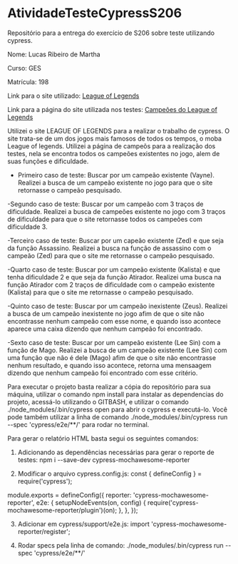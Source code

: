 # AtividadeTesteCypressS206

Repositório para a entrega do exercício de S206 sobre teste utilizando cypress.

Nome: Lucas Ribeiro de Martha

Curso: GES

Matrícula: 198

Link para o site utilizado: [League of Legends](https://www.leagueoflegends.com/pt-br/)

Link para a página do site utilizada nos testes: [Campeões do League of Legends](https://www.leagueoflegends.com/pt-br/champions/)

Utilizei o site LEAGUE OF LEGENDS para a realizar o trabalho de cypress. O site trata-se de um dos jogos mais famosos de todos os tempos, o moba League of legends. Utilizei a página de campeõs para a realização dos testes, nela se encontra todos os campeões existentes no jogo, alem de suas funções e dificuldade.

- Primeiro caso de teste: Buscar por um campeão existente (Vayne). Realizei a busca de um campeão existente no jogo para que o site retornasse o campeão pesquisado.

-Segundo caso de teste: Buscar por um campeão com 3 traços de dificuldade. Realizei a busca de campeões existente no jogo com 3 traços de dificuldade para que o site retornasse todos os campeões com dificuldade 3.

-Terceiro caso de teste: Buscar por um capeão existente (Zed) e que seja da função Assassino. Realizei a busca na função de assassino com o campeão (Zed) para que o site me retornasse o campeão pesquisado.

-Quarto caso de teste: Buscar por um campeão existente (Kalista) e que tenha dificuldade 2 e que seja da função Atirador. Realizei uma busca na função Atirador com 2 traços de dificuldade com o campeão existente (Kalista) para que o site me retornasse o campeão pesquisado.

-Quinto caso de teste: Buscar por um campeão inexistente (Zeus). Realizei a busca de um campeão inexistente no jogo afim de que o site não encontrasse nenhum campeão com esse nome, e quando isso acontece aparece uma caixa dizendo que nenhum campeão foi encontrado.

-Sexto caso de teste: Buscar por um campeão existente (Lee Sin) com a função de Mago. Realizei a busca de um campeão existente (Lee Sin) com uma função que não é dele (Mago) afim de que o site não encontrasse nenhum resultado, e quando isso acontece, retorna uma mensaagem dizendo que nenhum campeão foi encontrado com esse critério.
 
Para executar o projeto basta realizar a cópia do repositório para sua máquina, utilizar o comando npm install para instalar as dependencias do projeto, acessá-lo utilizando o GITBASH, e utilizar o comando ./node_modules/.bin/cypress open para abrir o cypress e executá-lo. Você pode também utilizar a linha de comando ./node_modules/.bin/cypress run --spec 'cypress/e2e/**/' para rodar no terminal.

Para gerar o relatório HTML basta segui os seguintes comandos:
1. Adicionando as dependências necessárias para gerar o reporte de testes:
npm i --save-dev cypress-mochawesome-reporter
	
2. Modificar o arquivo cypress.config.js:
const { defineConfig } = require('cypress');

module.exports = defineConfig({
  reporter: 'cypress-mochawesome-reporter',
  e2e: {
    setupNodeEvents(on, config) {
      require('cypress-mochawesome-reporter/plugin')(on);
    },
  },
});

3. Adicionar em cypress/support/e2e.js:
import 'cypress-mochawesome-reporter/register';

4. Rodar specs pela linha de comando:
./node_modules/.bin/cypress run --spec 'cypress/e2e/**/'